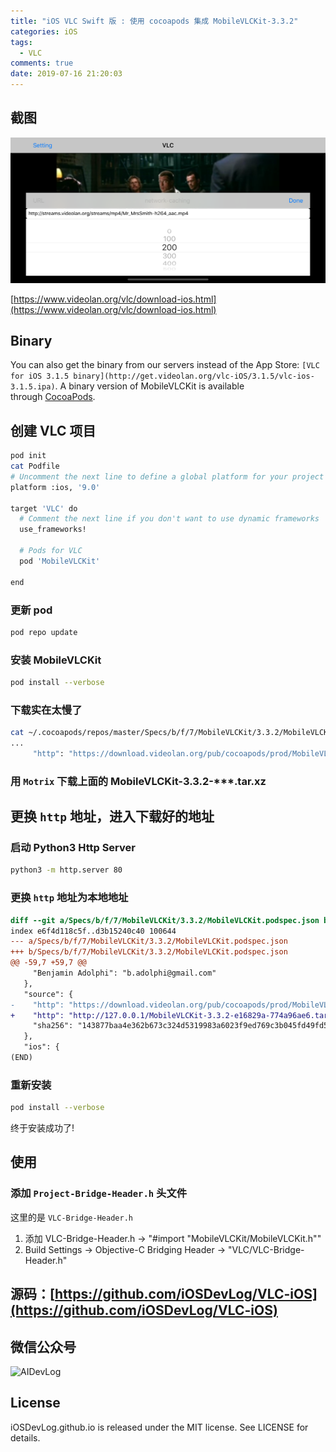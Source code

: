 ```yaml
---
title: "iOS VLC Swift 版 : 使用 cocoapods 集成 MobileVLCKit-3.3.2"
categories: iOS
tags:
  - VLC
comments: true
date: 2019-07-16 21:20:03
---
```


## 截图

![swift-vlc.png](https://raw.githubusercontent.com/iOSDevLog/VLC-iOS/master/screenshot/swift-vlc.png)

[https://www.videolan.org/vlc/download-ios.html](https://www.videolan.org/vlc/download-ios.html)

<!--more-->

## Binary

You can also get the binary from our servers instead of the App Store: `[VLC for iOS 3.1.5 binary](http://get.videolan.org/vlc-iOS/3.1.5/vlc-ios-3.1.5.ipa)`.
A binary version of MobileVLCKit is available through [CocoaPods](http://cocoapods.org/).

## 创建 VLC 项目

```sh
pod init
cat Podfile
# Uncomment the next line to define a global platform for your project
platform :ios, '9.0'

target 'VLC' do
  # Comment the next line if you don't want to use dynamic frameworks
  use_frameworks!

  # Pods for VLC
  pod 'MobileVLCKit'

end
```

### 更新 pod

```sh
pod repo update
```

### 安装 MobileVLCKit

```sh
pod install --verbose
```

### 下载实在太慢了

```sh
cat ~/.cocoapods/repos/master/Specs/b/f/7/MobileVLCKit/3.3.2/MobileVLCKit.podspec.json | grep http
...
     "http": "https://download.videolan.org/pub/cocoapods/prod/MobileVLCKit-3.3.2-e16829a-774a96ae6.tar.xz",
```

### 用 `Motrix` 下载上面的 MobileVLCKit-3.3.2-\*\*\*.tar.xz

## 更换 `http` 地址，进入下载好的地址

### 启动 Python3 Http Server

```sh
python3 -m http.server 80
```

### 更换 `http` 地址为本地地址

```diff
diff --git a/Specs/b/f/7/MobileVLCKit/3.3.2/MobileVLCKit.podspec.json b/Specs/b/f/7/MobileVLCKit/3.3.2/MobileVLCKit.podspec.json
index e6f4d118c5f..d3b15240c40 100644
--- a/Specs/b/f/7/MobileVLCKit/3.3.2/MobileVLCKit.podspec.json
+++ b/Specs/b/f/7/MobileVLCKit/3.3.2/MobileVLCKit.podspec.json
@@ -59,7 +59,7 @@
     "Benjamin Adolphi": "b.adolphi@gmail.com"
   },
   "source": {
-    "http": "https://download.videolan.org/pub/cocoapods/prod/MobileVLCKit-3.3.2-e16829a-774a96ae6.tar.xz",
+    "http": "http://127.0.0.1/MobileVLCKit-3.3.2-e16829a-774a96ae6.tar.xz",
     "sha256": "143877baa4e362b673c324d5319983a6023f9ed769c3b045fd49fd5efa53ec0c"
   },
   "ios": {
(END)
```

### 重新安装

```sh
pod install --verbose
```

终于安装成功了!

## 使用

### 添加 `Project-Bridge-Header.h` 头文件

这里的是 `VLC-Bridge-Header.h`

1. 添加 VLC-Bridge-Header.h -> "#import "MobileVLCKit/MobileVLCKit.h""
1. Build Settings -> Objective-C Bridging Header -> "VLC/VLC-Bridge-Header.h"

## 源码：[https://github.com/iOSDevLog/VLC-iOS](https://github.com/iOSDevLog/VLC-iOS)

## 微信公众号

![AIDevLog](https://upload-images.jianshu.io/upload_images/910914-252f77510d0c49c2.png?imageMogr2/auto-orient/strip%7CimageView2/2/w/1240)

## License

iOSDevLog.github.io is released under the MIT license. See LICENSE for details.
